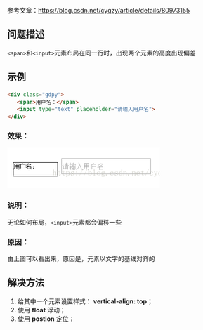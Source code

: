 参考文章：https://blog.csdn.net/cyqzy/article/details/80973155

## 问题描述

`<span>`和`<input>`元素布局在同一行时，出现两个元素的高度出现偏差

## 示例

```html
<div class="gdpy">
   <span>用户名：</span>
   <input type="text" placeholder="请输入用户名">
</div>
```

### 效果：

![1562508369427](1562508369427.png)

### 说明：

无论如何布局，`<input>`元素都会偏移一些

### 原因：

由上图可以看出来，原因是，元素以文字的基线对齐的

## 解决方法

1. 给其中一个元素设置样式： **vertical-align: top**；
2. 使用 **float** 浮动；
3. 使用 **postion** 定位；